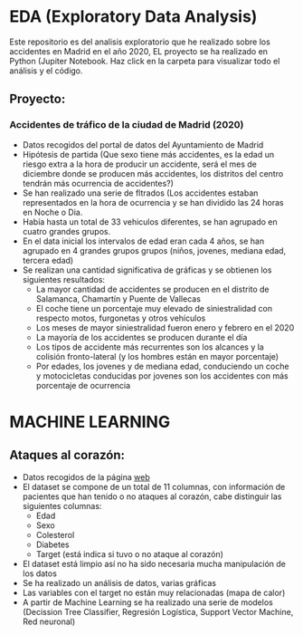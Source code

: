 
# EDA (Exploratory Data Analysis)
 
Este repositorio es del analisis exploratorio que he realizado sobre los accidentes en Madrid en el año 2020, EL proyecto se ha realizado en Python (Jupiter Notebook. Haz click en la carpeta para visualizar todo el análisis y el código.

 
## Proyecto:

###  Accidentes de tráfico de la ciudad de Madrid (2020)

* Datos recogidos del portal de datos del Ayuntamiento de Madrid 
* Hipótesis de partida (Que sexo tiene más accidentes, es la edad un riesgo extra a la hora de producir un accidente, será el mes de diciembre donde se producen más accidentes, los distritos del centro tendrán más ocurrencia de accidentes?)
* Se han realizado una serie de fltrados (Los accidentes estaban representados en la hora de ocurrencia y se han dividido las 24 horas en Noche o Dia.
* Había hasta un total de 33 vehiculos diferentes, se han agrupado en cuatro grandes grupos.
* En el data inicial los intervalos de edad eran cada 4 años, se han agrupado en 4 grandes grupos grupos (niños, jovenes, mediana edad, tercera edad)
* Se realizan una cantidad significativa de gráficas y se obtienen los siguientes resultados:
    * La mayor cantidad de accidentes se producen en el distrito de Salamanca, Chamartín y Puente de Vallecas
    * El coche tiene un porcentaje muy elevado de siniestralidad con respecto motos, furgonetas y otros vehículos
    * Los meses de mayor siniestralidad fueron enero y febrero en el 2020
    * La mayoría de los accidentes se producen durante el día
    * Los tipos de accidente más recurrentes son los alcances y la colisión fronto-lateral (y los hombres están en mayor porcentaje)
    * Por edades, los jovenes y de mediana edad, conduciendo un coche y motocicletas conducidas por jovenes son los accidentes con más porcentaje de ocurrencia
# MACHINE LEARNING
## Ataques al corazón:
* Datos recogidos de la página <a href="https://ieee-dataport.org/open-access/heart-disease-dataset-comprehensive#files:">web</a> 
* El dataset se compone de un total de 11 columnas, con información de pacientes que han tenido o no ataques al corazón, cabe distinguir las siguientes columnas:
    * Edad
    * Sexo
    * Colesterol
    * Diabetes
    * Target (está indica si tuvo o no ataque al corazón)
* El dataset está limpio así no ha sido necesaria mucha manipulación de los datos
* Se ha realizado un análisis de datos, varias gráficas 
* Las variables con el target no están muy relacionadas (mapa de calor)
* A partir de Machine Learning se ha realizado una serie de modelos (Decission Tree Classifier, Regresión Logística, Support Vector Machine, Red neuronal)


